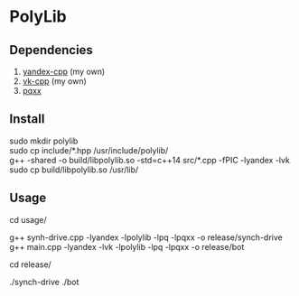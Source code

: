 # PolyLib

## Dependencies

1. <a href="https://github.com/alexmustdie/yandex-cpp">yandex-cpp</a> (my own)<br>
1. <a href="https://github.com/alexmustdie/vk-cpp">vk-cpp</a> (my own)<br>
1. <a href="https://github.com/jtv/libpqxx">pqxx</a>

## Install

sudo mkdir polylib<br>
sudo cp include/\*.hpp /usr/include/polylib/<br>
g++ -shared -o build/libpolylib.so -std=c++14 src/\*.cpp -fPIC -lyandex -lvk<br>
sudo cp build/libpolylib.so /usr/lib/

## Usage

cd usage/

g++ synh-drive.cpp -lyandex -lpolylib -lpq -lpqxx -o release/synch-drive<br>
g++ main.cpp -lyandex -lvk -lpolylib -lpq -lpqxx -o release/bot

cd release/

./synch-drive
./bot
